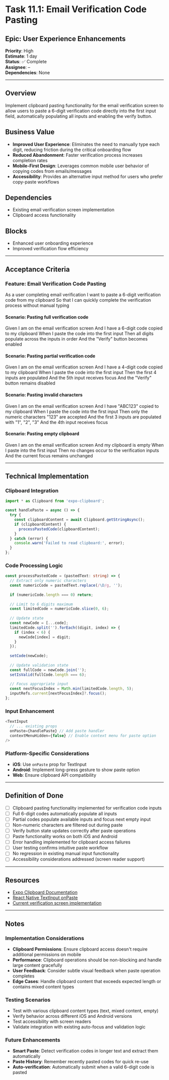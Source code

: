 # Task 11.1: Email Verification Code Pasting

## Epic: User Experience Enhancements
**Priority**: High  
**Estimate**: 1 day  
**Status**: ✅ Complete  
**Assignee**: –  
**Dependencies**: None  

---

## Overview
Implement clipboard pasting functionality for the email verification screen to allow users to paste a 6-digit verification code directly into the first input field, automatically populating all inputs and enabling the verify button.

## Business Value
- **Improved User Experience**: Eliminates the need to manually type each digit, reducing friction during the critical onboarding flow
- **Reduced Abandonment**: Faster verification process increases completion rates
- **Mobile-First Design**: Leverages common mobile user behavior of copying codes from emails/messages
- **Accessibility**: Provides an alternative input method for users who prefer copy-paste workflows

## Dependencies
- Existing email verification screen implementation
- Clipboard access functionality

## Blocks
- Enhanced user onboarding experience
- Improved verification flow efficiency

---

## Acceptance Criteria

### Feature: Email Verification Code Pasting
As a user completing email verification
I want to paste a 6-digit verification code from my clipboard
So that I can quickly complete the verification process without manual typing

#### Scenario: Pasting full verification code
Given I am on the email verification screen
And I have a 6-digit code copied to my clipboard
When I paste the code into the first input
Then all digits populate across the inputs in order
And the "Verify" button becomes enabled

#### Scenario: Pasting partial verification code
Given I am on the email verification screen
And I have a 4-digit code copied to my clipboard
When I paste the code into the first input
Then the first 4 inputs are populated
And the 5th input receives focus
And the "Verify" button remains disabled

#### Scenario: Pasting invalid characters
Given I am on the email verification screen
And I have "ABC123" copied to my clipboard
When I paste the code into the first input
Then only the numeric characters "123" are accepted
And the first 3 inputs are populated with "1", "2", "3"
And the 4th input receives focus

#### Scenario: Pasting empty clipboard
Given I am on the email verification screen
And my clipboard is empty
When I paste into the first input
Then no changes occur to the verification inputs
And the current focus remains unchanged

---

## Technical Implementation

### Clipboard Integration
```typescript
import * as Clipboard from 'expo-clipboard';

const handlePaste = async () => {
  try {
    const clipboardContent = await Clipboard.getStringAsync();
    if (clipboardContent) {
      processPastedCode(clipboardContent);
    }
  } catch (error) {
    console.warn('Failed to read clipboard:', error);
  }
};
```

### Code Processing Logic
```typescript
const processPastedCode = (pastedText: string) => {
  // Extract only numeric characters
  const numericCode = pastedText.replace(/\D/g, '');
  
  if (numericCode.length === 0) return;
  
  // Limit to 6 digits maximum
  const limitedCode = numericCode.slice(0, 6);
  
  // Update state
  const newCode = [...code];
  limitedCode.split('').forEach((digit, index) => {
    if (index < 6) {
      newCode[index] = digit;
    }
  });
  
  setCode(newCode);
  
  // Update validation state
  const fullCode = newCode.join('');
  setIsValid(fullCode.length === 6);
  
  // Focus appropriate input
  const nextFocusIndex = Math.min(limitedCode.length, 5);
  inputRefs.current[nextFocusIndex]?.focus();
};
```

### Input Enhancement
```typescript
<TextInput
  // ... existing props
  onPaste={handlePaste} // Add paste handler
  contextMenuHidden={false} // Enable context menu for paste option
/>
```

### Platform-Specific Considerations
- **iOS**: Use `onPaste` prop for TextInput
- **Android**: Implement long-press gesture to show paste option
- **Web**: Ensure clipboard API compatibility

---

## Definition of Done

- [ ] Clipboard pasting functionality implemented for verification code inputs
- [ ] Full 6-digit codes automatically populate all inputs
- [ ] Partial codes populate available inputs and focus next empty input
- [ ] Non-numeric characters are filtered out during paste
- [ ] Verify button state updates correctly after paste operations
- [ ] Paste functionality works on both iOS and Android
- [ ] Error handling implemented for clipboard access failures
- [ ] User testing confirms intuitive paste workflow
- [ ] No regression in existing manual input functionality
- [ ] Accessibility considerations addressed (screen reader support)

---

## Resources

- [Expo Clipboard Documentation](https://docs.expo.dev/versions/latest/sdk/clipboard/)
- [React Native TextInput onPaste](https://reactnative.dev/docs/textinput#onpaste)
- [Current verification screen implementation](app/onboarding/verify.tsx)

---

## Notes

### Implementation Considerations
- **Clipboard Permissions**: Ensure clipboard access doesn't require additional permissions on mobile
- **Performance**: Clipboard operations should be non-blocking and handle large content gracefully
- **User Feedback**: Consider subtle visual feedback when paste operation completes
- **Edge Cases**: Handle clipboard content that exceeds expected length or contains mixed content types

### Testing Scenarios
- Test with various clipboard content types (text, mixed content, empty)
- Verify behavior across different iOS and Android versions
- Test accessibility with screen readers
- Validate integration with existing auto-focus and validation logic

### Future Enhancements
- **Smart Paste**: Detect verification codes in longer text and extract them automatically
- **Paste History**: Remember recently pasted codes for quick re-use
- **Auto-verification**: Automatically submit when a valid 6-digit code is pasted
